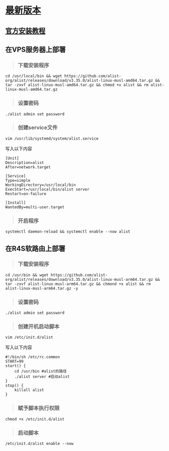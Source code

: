 # [最新版本](https://github.com/alist-org/alist/releases)

## [官方安装教程](https://alist.nn.ci/zh/guide/install/script.html)

## 在VPS服务器上部署
> ### 下载安装程序
```
cd /usr/local/bin && wget https://github.com/alist-org/alist/releases/download/v3.35.0/alist-linux-musl-amd64.tar.gz && tar -zxvf alist-linux-musl-amd64.tar.gz && chmod +x alist && rm alist-linux-musl-amd64.tar.gz
```
> ### 设置密码
```
./alist admin set password
```
> ### 创建service文件
```
vim /usr/lib/systemd/system/alist.service
```
写入以下内容
```
[Unit]
Description=alist
After=network.target
 
[Service]
Type=simple
WorkingDirectory=/usr/local/bin
ExecStart=/usr/local/bin/alist server
Restart=on-failure
 
[Install]
WantedBy=multi-user.target
```
> ### 开启程序
```
systemctl daemon-reload && systemctl enable --now alist
```

## 在R4S软路由上部署

> ### 下载安装程序
```
cd /usr/bin && wget https://github.com/alist-org/alist/releases/download/v3.35.0/alist-linux-musl-arm64.tar.gz && tar -zxvf alist-linux-musl-arm64.tar.gz && chmond +x alist && rm alist-linux-musl-arm64.tar.gz -y
```
> ### 设置密码
```
./alist admin set password
```
> ### 创建开机启动脚本
```
vim /etc/init.d/alist
```
写入以下内容
```
#!/bin/sh /etc/rc.common
START=99
start() {
    cd /usr/bin #alist的路径
    ./alist server #启动alist
}
stop() {
    killall alist
}
```
> ### 赋予脚本执行权限
```
chmod +x /etc/init.d/alist
```
> ### 启动脚本
```
/etc/init.d/alist enable --now
```